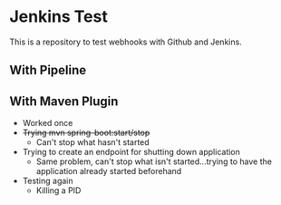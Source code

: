 # Jenkins Test
This is a repository to test webhooks with Github and Jenkins.

## With Pipeline

## With Maven Plugin
- Worked once
- ~~Trying mvn spring-boot:start/stop~~
    - Can't stop what hasn't started
- Trying to create an endpoint for shutting down application
	- Same problem, can't stop what isn't started...trying to have the application already started beforehand
- Testing again
    - Killing a PID